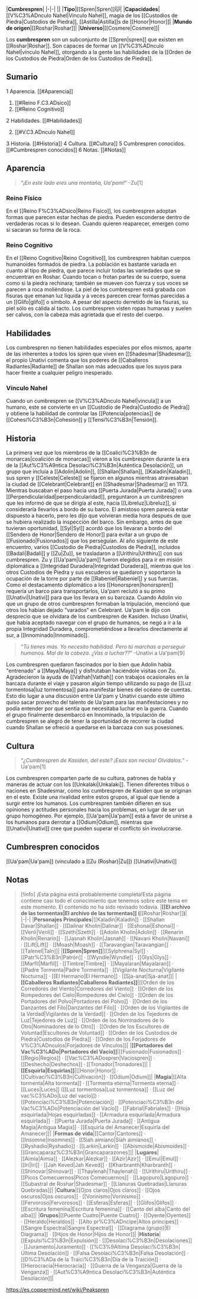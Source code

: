 

|**Cumbrespren**|
|-|-|
||
|**Tipo**|[[Spren\|Spren]]🐱︎|
|**Capacidades**|[[V%C3%ADnculo Nahel\|Vínculo Nahel]], magia de los [[Custodios de Piedra\|Custodios de Piedra]], [[Astilla\|Astilla]]s de [[Honor\|Honor]]|
|**Mundo de origen**|[[Roshar\|Roshar]]|
|**Universo**|[[Cosmere\|Cosmere]]|

Los **cumbrespren** son un subconjunto de [[Spren\|spren]] que existen en [[Roshar\|Roshar]]. Son capaces de formar un [[V%C3%ADnculo Nahel\|vínculo Nahel]], otorgando a la gente las habilidades de la [[Orden de los Custodios de Piedra\|Orden de los Custodios de Piedra]].

## Sumario

1 Aparencia. [[#Aparencia]] 

1. [[#Reino F.C3.ADsico]] 
1. [[#Reino Cognitivo]] 


2 Habilidades. [[#Habilidades]] 

2. [[#V.C3.ADnculo Nahel]] 


3 Historia. [[#Historia]] 
4 Cultura. [[#Cultura]] 
5 Cumbrespren conocidos. [[#Cumbrespren conocidos]] 
6 Notas. [[#Notas]] 


## Aparencia
>“*¡En este lado eres una montaña, Ua'pam!*”
\-Zu[1]


### Reino Físico
En el [[Reino F%C3%ADsico\|Reino Físico]], los cumbrespren adoptan formas que parecen estar hechas de piedra. Pueden esconderse dentro de verdaderas rocas si lo desean. Cuando quieren reaparecer, emergen como si sacaran su forma de la roca.

### Reino Cognitivo
En el [[Reino Cognitivo\|Reino Cognitivo]], los cumbrespren habitan cuerpos humanoides formados de piedra. La población es bastante variada en cuanto al tipo de piedra, que parece incluir todas las variedades que se encuentran en Roshar. Cuando tocan o frotan partes de su cuerpo, suena como si la piedra rechinara; también se mueven con fuerza y sus voces se parecen a roca moliéndose. La piel de los cumbrespren está grabada con fisuras que emanan luz líquida y a veces parecen crear formas parecidas a un [[Glifo\|glifo]] o símbolo. A pesar del aspecto derretido de las fisuras, su piel sólo es cálida al tacto. Los cumbrespren visten ropas humanas y suelen ser calvos, con la cabeza más agrietada que el resto del cuerpo.

## Habilidades
Los cumbrespren no tienen habilidades especiales por ellos mismos, aparte de las inherentes a todos los spren que viven en [[Shadesmar\|Shadesmar]]; el propio Unativi comenta que los poderes de [[Caballeros Radiantes\|Radiante]] de Shallan son más adecuados que los suyos para hacer frente a cualquier peligro inesperado.

### Vínculo Nahel
Cuando un cumbrespren se [[V%C3%ADnculo Nahel\|vincula]] a un humano, este se convierte en un [[Custodio de Piedra\|Custodio de Piedra]] y obtiene la habilidad de controlar las [[Potencia\|potencias]] de [[Cohesi%C3%B3n\|Cohesión]] y [[Tensi%C3%B3n\|Tensión]].

## Historia
La primera vez que los miembros de la [[Coalici%C3%B3n de monarcas\|coalición de monarcas]] vieron a los cumbrespren durante la era de la [[Aut%C3%A9ntica Desolaci%C3%B3n\|Auténtica Desolación]], un grupo que incluía a [[Adolin\|Adolin]], [[Shallan\|Shallan]], [[Kaladin\|Kaladin]], sus spren y [[Celeste\|Celeste]] se fijaron en algunos mientras atravesaban la ciudad de [[Celebrant\|Celebrant]] en [[Shadesmar\|Shadesmar]] en 1173. Mientras buscaban el paso hacia una [[Puerta Jurada\|Puerta Jurada]] o una [[Perpendicularidad\|perpendicularidad]], preguntaron a un cumbrespren que les informó de que se dirigía al este, hacia [[Libreluz\|Libreluz]], si consideraría llevarlos a bordo de su barco. El amistoso spren parecía estar dispuesto a hacerlo, pero les dijo que volvieran media hora después de que se hubiera realizado la inspección del barco. Sin embargo, antes de que tuvieran oportunidad, [[Syl\|Syl]] acordó que los llevaran a bordo del [[Sendero de Honor\|Sendero de Honor]] para evitar a un grupo de [[Fusionado\|Fusionados]] que los perseguían.
Al año siguiente de este encuentro, varios [[Custodio de Piedra\|Custodios de Piedra]], incluidos [[Badali\|Badali]] y [[Zu\|Zu]], se trasladaron a [[Urithiru\|Urithiru]] con sus cumbrespren. Zu y [[Ua'pam\|Ua'pam]] fueron elegidos para ir en misión diplomática a [[Integridad Duradera\|Integridad Duradera]], mientras que los otros Custodios de Piedra y sus escuderos se quedaron y soportaron la ocupación de la torre por parte de [[Rabeniel\|Rabeniel]] y sus fuerzas.
Como el destacamento diplomático a los [[Honorspren\|honorspren]] requería un barco para transportarlos, Ua'pam reclutó a su primo [[Unativi\|Unativi]] para que los llevara en su barcaza. Cuando Adolin vio que un grupo de otros cumbrespren formaban la tripulación, mencionó que otros los habían dejado "varados" en Celebrant. Ua'pam le dijo con desprecio que se olvidara de los cumbrespren de Kasiden. Incluso Unativi, que había aceptado navegar con el grupo de humanos, se negó a ir a la propia Integridad Duradera, comprometiéndose a llevarlos directamente al sur, a [[Innominado\|Innominado]].

>“*Tú tienes más. Yo necesito habilidad. Pero tú marchas a perseguir humanos. Mal de la cabeza. ¿Vas a luchar??*”
\-Unativi a Ua'pam[9]

Los cumbrespren quedaron fascinados por lo bien que Adolin había "entrenado" a [[Maya\|Maya]] y disfrutaban haciéndole visitas con Zu. Agradecieron la ayuda de [[Vathah\|Vathah]] con trabajos ocasionales en la barcaza durante el viaje y pasaron algún tiempo utilizando su pago de [[Luz tormentosa\|luz tormentosa]] para manifestar bienes del océano de cuentas. Esto dio lugar a una discusión entre Ua'pam y Unativi cuando este último quiso sacar provecho del talento de Ua'pam para las manifestaciones y no podía entender por qué sentía que necesitaba luchar en la guerra. Cuando el grupo finalmente desembarcó en Innominado, la tripulación de cumbrespren se alegró de tener la oportunidad de recorrer la ciudad cuando Shallan se ofreció a quedarse en la barcaza con sus posesiones.

## Cultura
>“*¿Cumbrespren de Kasiden, del este? ¡Esos son necios! Olvídalos.*”
\-Ua'pam[1]


Los cumbrespren comparten parte de su cultura, patrones de habla y maneras de actuar con los [[Unkalaki\|Unkalaki]]. Tienen diferentes tribus o naciones en Shadesmar, como los cumbrespren de Kasiden que se originan en el este. Existe una rivalidad entre estos grupos, al igual que tiende a surgir entre los humanos.
Los cumbrespren también difieren en sus opiniones y actitudes personales hacia los problemas, en lugar de ser un grupo homogéneo. Por ejemplo, [[Ua'pam\|Ua'pam]] está a favor de unirse a los humanos para derrotar a [[Odium\|Odium]], mientras que [[Unativi\|Unativi]] cree que pueden superar el conflicto sin involucrarse.

## Cumbrespren conocidos
[[Ua'pam\|Ua'pam]] (vinculado a [[Zu (Roshar)\|Zu]])
[[Unativi\|Unativi]]
## Notas

> [!info] ¡Esta página está probablemente completa!Esta página contiene casi todo el conocimiento que tenemos sobre este tema en este momento.
El contenido no ha sido revisado todavía.
|**[[El archivo de las tormentas\|El archivo de las tormentas]] (**[[Roshar\|Roshar]]**)**|
|-|-|
|**Personajes Principales**|[[Kaladin\|Kaladin]] · [[Shallan Davar\|Shallan]] · [[Dalinar Kholin\|Dalinar]] · [[Eshonai\|Eshonai]] · [[Venli\|Venli]] · [[Szeth\|Szeth]] · [[Adolin Kholin\|Adolin]] · [[Renarin Kholin\|Renarin]] · [[Jasnah Kholin\|Jasnah]] · [[Navani Kholin\|Navani]] · [[Lift\|Lift]] · [[Moash\|Moash]] · [[Taravangian\|Taravangian]] · [[Talenel\|Taln]]|
|**[[Spren\|Spren]]**|[[Sylphrena\|Syl]] · [[Patr%C3%B3n\|Patrón]] · [[Wyndle\|Wyndle]] · [[Glys\|Glys]] · [[Marfil\|Marfil]] · [[Timbre\|Timbre]] · [[Mayalaran\|Mayalaran]] · [[Padre Tormenta\|Padre Tormenta]] · [[Vigilante Nocturna\|Vigilante Nocturna]] · [[El Hermano\|El Hermano]] · [[Sja-anat\|Sja-anat]]|
|**[[Caballeros Radiantes\|Caballeros Radiantes]]**|[[Orden de los Corredores del Viento\|Corredores del Viento]] · [[Orden de los Rompedores del Cielo\|Rompedores del Cielo]] · [[Orden de los Portadores del Polvo\|Portadores del Polvo]] · [[Orden de los Danzantes del Filo\|Danzantes del Filo]] · [[Orden de los Vigilantes de la Verdad\|Vigilantes de la Verdad]] · [[Orden de los Tejedores de Luz\|Tejedores de Luz]] · [[Orden de los Nominadores de lo Otro\|Nominadores de lo Otro]] · [[Orden de los Escultores de Voluntad\|Escultores de Voluntad]] · [[Orden de los Custodios de Piedra\|Custodios de Piedra]] · [[Orden de los Forjadores de V%C3%ADnculos\|Forjadores de Vínculos]]|
|**[[Portadores del Vac%C3%ADo\|Portadores del Vacío]]**|[[Fusionado\|Fusionados]] · [[Regio\|Regios]] · [[Vac%C3%ADospren\|Vacíospren]] · [[Deshecho\|Deshechos]] · [[Tronador\|Tronadores]]|
|**[[Esquirla\|Esquirlas]]**|[[Honor\|Honor]] · [[Cultivaci%C3%B3n\|Cultivación]] · [[Odium\|Odium]]|
|**Magia**|[[Alta tormenta\|Alta tormenta]] · [[Tormenta eterna\|Tormenta eterna]] · [[Luces\|Luces]] ([[Luz tormentosa\|Luz tormentosa]] · [[Luz del vac%C3%ADo\|Luz del vacío]]) · [[Potenciaci%C3%B3n\|Potenciación]] · [[Potenciaci%C3%B3n del Vac%C3%ADo\|Potenciación del Vacío]] · [[Fabrial\|Fabriales]] · [[Hoja esquirlada\|Hojas esquirladas]] · [[Armadura esquirlada\|Armadura esquirlada]] · [[Puerta Jurada\|Puerta Jurada]] · [[Antigua Magia\|Antigua Magia]] · [[Esquirla del Amanecer\|Esquirla del Amanecer]]|
|**Formas de vida**|[[Cantor\|Cantores]] · [[Insomne\|Insomnes]] · [[Siah aimiano\|Siah aimianos]] · [[Ryshadio\|Ryshadio]] · [[Larkin\|Larkin]] · [[Abismoide\|Abismoides]] · [[Grancaparaz%C3%B3n\|Grancaparazones]]|
|**Lugares**|[[Aimia\|Aimia]] · [[Alezkar\|Alezkar]] · [[Azir\|Azir]] · [[Emul\|Emul]] · [[Iri\|Iri]] · [[Jah Keved\|Jah Keved]] · [[Kharbranth\|Kharbranth]] · [[Shinovar\|Shinovar]] · [[Thaylenah\|Thaylenah]] · [[Urithiru\|Urithiru]] · [[Picos Comecuernos\|Picos Comecuernos]] · [[Lagopuro\|Lagopuro]] · [[Subastral de Roshar\|Shadesmar]] · [[Llanuras Quebradas\|Llanuras Quebradas]]|
|**Cultura**|[[Ojos claros\|Ojos claros]] · [[Ojos oscuros\|Ojos oscuros]] · [[Vorinismo\|Vorinismo]] · [[Fervoroso\|Fervorosos]] · [[Esferas\|Esferas]] · [[Glifos\|Glifos]] · [[Escritura femenina\|Escritura femenina]] · [[Canto del alba\|Canto del alba]]|
|**Grupos**|[[Puente Cuatro\|Puente Cuatro]] · [[Oyente\|Oyentes]] · [[Heraldo\|Heraldos]] · [[Alto pr%C3%ADncipe\|Altos príncipes]] · [[Sangre Espectral\|Sangre Espectral]] · [[Diagrama (grupo)\|El Diagrama]] · [[Hijos de Honor\|Hijos de Honor]]|
|**Historia**|[[Expulsi%C3%B3n\|Expulsión]] · [[Desolaci%C3%B3n\|Desolaciones]] · [[Juramento\|Juramento]] · [[%C3%9Altima Desolaci%C3%B3n\|Última Desolación]] · [[Falsa Desolaci%C3%B3n\|Falsa Desolación]] · [[D%C3%ADa de la Traici%C3%B3n\|Día de la Traición]] · [[Hierocracia\|Hierocracia]] · [[Guerra de la Venganza\|Guerra de la Venganza]] · [[Aut%C3%A9ntica Desolaci%C3%B3n\|Auténtica Desolación]]|



https://es.coppermind.net/wiki/Peakspren